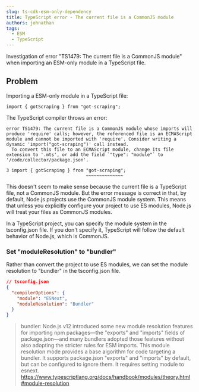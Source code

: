 ```yaml
---
slug: ts-cdk-esm-only-dependency
title: TypeScript error - The current file is a CommonJS module
authors: johnathan
tags:
  - ESM
  - TypeScript
---
```


Investigation of error "TS1479: The current file is a CommonJS module" when importing an ESM-only module in a TypeScript file.

<!-- truncate -->

## Problem

Importing a ESM-only module in a TypeScript file:

```
import { gotScraping } from "got-scraping";
```

The TypeScript compiler throws an error:

```shell
error TS1479: The current file is a CommonJS module whose imports will produce 'require' calls; however, the referenced file is an ECMAScript module and cannot be imported with 'require'. Consider writing a dynamic 'import("got-scraping")' call instead.
  To convert this file to an ECMAScript module, change its file extension to '.mts', or add the field `"type": "module"` to '/code/collector/package.json'.

3 import { gotScraping } from "got-scraping";
                              ~~~~~~~~~~~~~~
```

This doesn't seem to make sense because the current file is a TypeScript file, not a CommonJS module. But the error message is correct in that, by default, Node.js projects use the CommonJS module system. This means that unless you explicitly configure your project to use ES modules, Node.js will treat your files as CommonJS modules.

In a TypeScript project, you can specify the module system in the tsconfig.json file. If you don't specify it, TypeScript will follow the default behavior of Node.js, which is CommonJS.

### Set "moduleResolution" to "bundler"

Rather than convert the project to use ES modules, we can set the module resolution to "bundler" in the tsconfig.json file.

```json
// tsconfig.json
{
  "compilerOptions": {
    "module": "ESNext",
    "moduleResolution": "Bundler"
  }
}
```

> bundler: Node.js v12 introduced some new module resolution features for importing npm packages—the "exports" and "imports" fields of package.json—and many bundlers adopted those features without also adopting the stricter rules for ESM imports. This module resolution mode provides a base algorithm for code targeting a bundler. It supports package.json "exports" and "imports" by default, but can be configured to ignore them. It requires setting module to esnext.
> https://www.typescriptlang.org/docs/handbook/modules/theory.html#module-resolution
